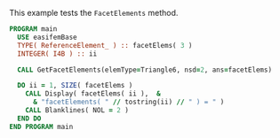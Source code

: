 This example tests the `FacetElements` method.

```fortran
PROGRAM main
  USE easifemBase
  TYPE( ReferenceElement_ ) :: facetElems( 3 )
  INTEGER( I4B ) :: ii

  CALL GetFacetElements(elemType=Triangle6, nsd=2, ans=facetElems)

  DO ii = 1, SIZE( facetElems )
    CALL Display( facetElems( ii ),  &
      & "facetElements( " // tostring(ii) // " ) = " )
    CALL Blanklines( NOL = 2 )
  END DO
END PROGRAM main
```
